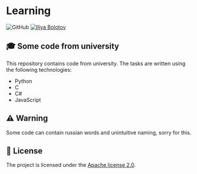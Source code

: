 # Learning

![GitHub](https://img.shields.io/github/license/I-Atlas/learning?style=flat-square)
[![Iliya Bolotov](https://img.shields.io/badge/iliya-bolotov-%23ff6f61?style=flat-square&logo=appveyor)](https://github.com/I-Atlas)

## 🎓 Some code from university

This repository contains code from university. The tasks are written using the following technologies:

- Python
- C
- C#
- JavaScript

## ⚠️ Warning

Some code can contain russian words and unintuitive naming, sorry for this.

## 📄 License

The project is licensed under the [Apache license 2.0](https://github.com/I-Atlas/learning/blob/master/LICENSE).
